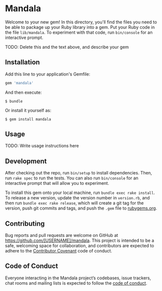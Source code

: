 # Mandala

Welcome to your new gem! In this directory, you'll find the files you need to be able to package up your Ruby library into a gem. Put your Ruby code in the file `lib/mandala`. To experiment with that code, run `bin/console` for an interactive prompt.

TODO: Delete this and the text above, and describe your gem

## Installation

Add this line to your application's Gemfile:

```ruby
gem 'mandala'
```

And then execute:

    $ bundle

Or install it yourself as:

    $ gem install mandala

## Usage

TODO: Write usage instructions here

## Development

After checking out the repo, run `bin/setup` to install dependencies. Then, run `rake spec` to run the tests. You can also run `bin/console` for an interactive prompt that will allow you to experiment.

To install this gem onto your local machine, run `bundle exec rake install`. To release a new version, update the version number in `version.rb`, and then run `bundle exec rake release`, which will create a git tag for the version, push git commits and tags, and push the `.gem` file to [rubygems.org](https://rubygems.org).

## Contributing

Bug reports and pull requests are welcome on GitHub at https://github.com/[USERNAME]/mandala. This project is intended to be a safe, welcoming space for collaboration, and contributors are expected to adhere to the [Contributor Covenant](http://contributor-covenant.org) code of conduct.

## Code of Conduct

Everyone interacting in the Mandala project’s codebases, issue trackers, chat rooms and mailing lists is expected to follow the [code of conduct](https://github.com/[USERNAME]/mandala/blob/master/CODE_OF_CONDUCT.md).
